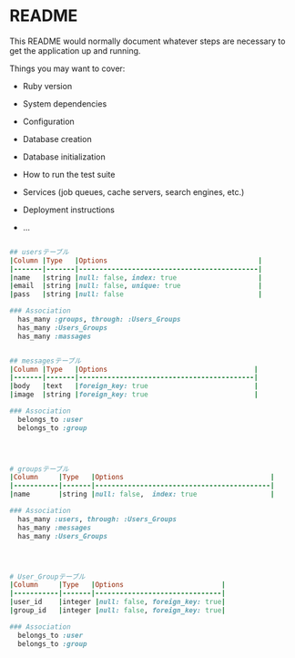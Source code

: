 # README

This README would normally document whatever steps are necessary to get the
application up and running.

Things you may want to cover:

* Ruby version

* System dependencies

* Configuration

* Database creation

* Database initialization

* How to run the test suite

* Services (job queues, cache servers, search engines, etc.)

* Deployment instructions

* ...

```ruby

## usersテーブル
|Column |Type   |Options                                     |
|-------|-------|--------------------------------------------|
|name   |string |null: false, index: true                    |
|email  |string |null: false, unique: true                   |
|pass   |string |null: false                                 |

### Association
  has_many :groups, through: :Users_Groups
  has_many :Users_Groups
  has_many :massages


## messagesテーブル
|Column |Type   |Options                                    |
|-------|-------|-------------------------------------------|
|body   |text   |foreign_key: true                          |
|image  |string |foreign_key: true                          |

### Association
  belongs_to :user
  belongs_to :group
  



# groupsテーブル
|Column     |Type   |Options                                    |
|-----------|-------|-------------------------------------------|
|name       |string |null: false,  index: true                  |

### Association
  has_many :users, through: :Users_Groups
  has_many :messages
  has_many :Users_Groups




# User_Groupテーブル
|Column     |Type   |Options                        |
|-----------|-------|-------------------------------|
|user_id    |integer |null: false, foreign_key: true|
|group_id   |integer |null: false, foreign_key: true|

### Association
  belongs_to :user
  belongs_to :group

```